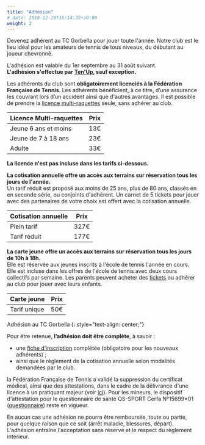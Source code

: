 ```yaml
---
title: "Adhésion"
# date: 2018-12-28T15:14:39+10:00
weight: 2
---
```


Devenez adhérent au TC Gorbella pour jouer toute l'année.
Notre club est le lieu idéal pour les amateurs de tennis de tous niveaux, du débutant au joueur chevronné.

<!--more-->

L'adhésion est valable du 1er septembre au 31 août suivant.\
**L'adhésion s'effectue par [Ten'Up](https://tenup.fft.fr/club/62060274/offres), sauf exception.**


Les adhérents du club sont **obligatoirement licenciés à la Fédération Française de Tennis**.
Les adhérents bénéficient, à ce titre, d’une assurance les couvrant lors d’un accident ainsi que d'autres avantages.
Il est possible de prendre la [licence multi-raquettes](https://www.fft.fr/la-federation/licences) seule, sans adhérer au club.

| Licence Multi-raquettes | Prix |
|------------------------|:----:|
| Jeune 6 ans et moins   | 13€  |
| Jeune de 7 à 18 ans    | 23€  |
| Adulte                 | 33€  |

**La licence n'est pas incluse dans les tarifs ci-dessous.**

**La cotisation annuelle offre un accès aux terrains sur réservation tous les jours de l'année.**<br/>
Un tarif réduit est proposé aux moins de 25 ans, plus de 80 ans, classés en en seconde série, ou conjoints d'adhérent.
Un carnet de 5 tickets pour jouer avec des partenaires de votre choix est offert avec la cotisation annuelle.

| Cotisation annuelle | Prix   |
|---------------------|:------:|
| Plein tarif         | 327€   |
| Tarif réduit        | 177€   |

**La carte jeune offre un accès aux terrains sur réservation tous les jours de 10h à 18h.**<br/>
Elle est réservée aux jeunes inscrits à l'école de tennis l'année en cours.
Elle est incluse dans les offres de l'école de tennis avec deux cours collectifs par semaine.
Les parents peuvent acheter des [tickets](/services/location/) ou adhérer au club pour jouer avec leurs enfants.

| Carte jeune  | Prix |
|--------------|:----:|
| Tarif unique | 50€  |

<a class="button button-primary" style="text-decoration: none; text-align: center" href="https://tenup.fft.fr/club/62060274/offres">Adhésion au TC Gorbella</a>
{: style="text-align: center;"}

Pour être retenue, **l’adhésion doit être complète**, à savoir :
- une [fiche d’inscription](/assets/adhesion/TCG-Fiche-Adhesion-Club.pdf) complétée (obligatoire pour les nouveaux adhérents) ;
- ainsi que le règlement de la cotisation annuelle selon modalités demandées par le club.

la Fédération Française de Tennis a validé la suppression du certificat médical, ainsi que des attestations, dans le cadre de la délivrance d'une licence à un pratiquant majeur (voir [ici](https://www.fft.fr/actualites/licences-2024-les-principaux-changements-0)).
Pour les mineurs, le dispositif d'attestation pour le questionnaire de santé QS-SPORT Cerfa N°15699*01 ([questionnaire](/assets/adhesion/attestation-ou-certificat-medical.pdf)) reste en vigueur.

En aucun cas une adhésion ne pourra être remboursée, toute ou partie, pour quelque raison que ce soit (arrêt maladie, blessures, départ).
L'adhésion entraîne l'acceptation sans réserve et le respect du règlement intérieur.
